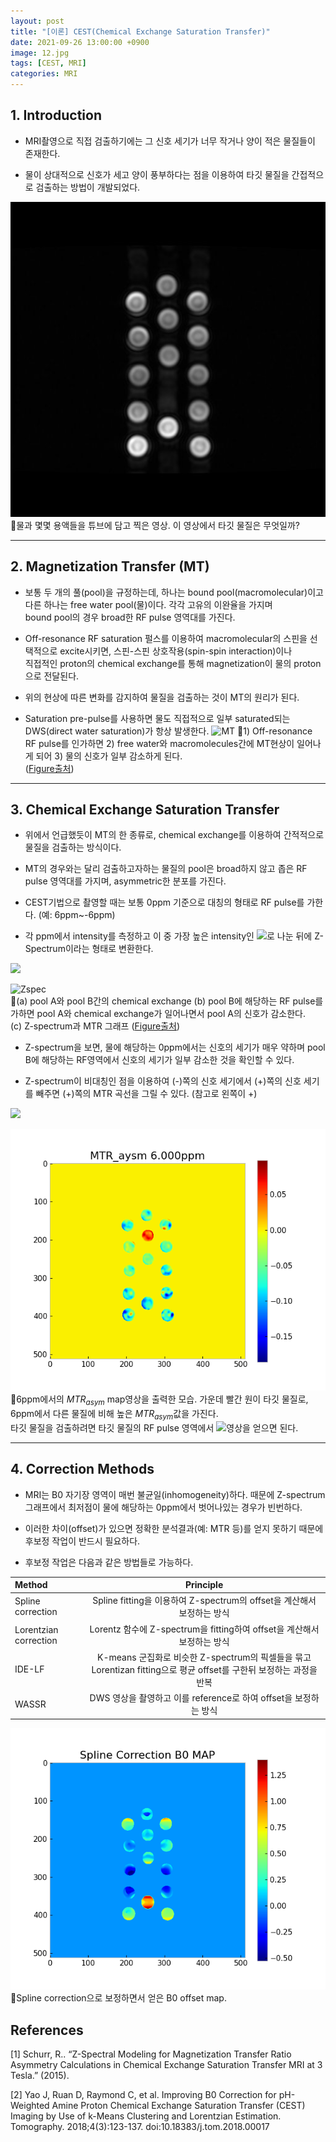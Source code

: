 ```yaml
---
layout: post
title: "[이론] CEST(Chemical Exchange Saturation Transfer)"
date: 2021-09-26 13:00:00 +0900
image: 12.jpg
tags: [CEST, MRI]
categories: MRI
---
```


## 1. Introduction
  * MRI촬영으로 직접 검출하기에는 그 신호 세기가 너무 작거나 양이 적은 물질들이 존재한다. 
  
  * 물이 상대적으로 신호가 세고 양이 풍부하다는 점을 이용하여 타깃 물질을 간접적으로 검출하는 방법이 개발되었다.

  ![sample](https://raw.githubusercontent.com/kim01414/kim01414.github.io/master/_posts/figures/CEST/samples.jpg)  
  🔺물과 몇몇 용액들을 튜브에 담고 찍은 영상. 이 영상에서 타깃 물질은 무엇일까?

---
## 2. Magnetization Transfer (MT)
  * 보통 두 개의 풀(pool)을 규정하는데, 하나는 bound pool(macromolecular)이고 다른 하나는 free water pool(물)이다. 각각 고유의 이완율을 가지며  
    bound pool의 경우 broad한 RF pulse 영역대를 가진다.
  
  * Off-resonance RF saturation 펄스를 이용하여 macromolecular의 스핀을 선택적으로 excite시키면, 스핀-스핀 상호작용(spin-spin interaction)이나  
  직접적인 proton의 chemical exchange를 통해 magnetization이 물의 proton으로 전달된다. 

  * 위의 현상에 따른 변화를 감지하여 물질을 검출하는 것이 MT의 원리가 된다.
  
  * Saturation pre-pulse를 사용하면 물도 직접적으로 일부 saturated되는 DWS(direct water saturation)가 항상 발생한다.
  ![MT](https://media.springernature.com/original/springer-static/image/chp%3A10.1007%2F978-3-030-48419-4_18/MediaObjects/454285_1_En_18_Fig1_HTML.jpg)
  🔺1) Off-resonance RF pulse를 인가하면 2) free water와 macromolecules간에 MT현상이 일어나게 되어 3) 물의 신호가 일부 감소하게 된다.   
  ([Figure출처](https://link.springer.com/chapter/10.1007/978-3-030-48419-4_18))  
---  
## 3. Chemical Exchange Saturation Transfer
  * 위에서 언급했듯이 MT의 한 종류로, chemical exchange를 이용하여 간적적으로 물질을 검출하는 방식이다.
  
  * MT의 경우와는 달리 검출하고자하는 물질의 pool은 broad하지 않고 좁은 RF pulse 영역대를 가지며, asymmetric한 분포를 가진다.

  * CEST기법으로 촬영할 때는 보통 0ppm 기준으로 대칭의 형태로 RF pulse를 가한다. (예: 6ppm~-6ppm)

  * 각 ppm에서 intensity를 측정하고 이 중 가장 높은 intensity인 <img src="https://render.githubusercontent.com/render/math?math=I_{0}">로 나눈 뒤에 Z-Spectrum이라는 형태로 변환한다.  

   <img src="https://render.githubusercontent.com/render/math?math=\Large Z(w_{RF}) = 1 - I(w_{RF})/I_{0}">

  
  ![Zspec](https://europepmc.org/articles/PMC3602140/bin/nihms-427344-f0001.jpg)  
  🔺(a) pool A와 pool B간의 chemical exchange (b) pool B에 해당하는 RF pulse를 가하면 pool A와 chemical exchange가 일어나면서 pool A의 신호가 감소한다.  
  (c) Z-spectrum과 MTR 그래프 ([Figure출처](https://europepmc.org/article/med/23273841))

  * Z-spectrum을 보면, 물에 해당하는 0ppm에서는 신호의 세기가 매우 약하며 pool B에 해당하는 RF영역에서 신호의 세기가 일부 감소한 것을 확인할 수 있다.

  * Z-spectrum이 비대칭인 점을 이용하여 (-)쪽의 신호 세기에서 (+)쪽의 신호 세기를 빼주면 (+)쪽의 MTR 곡선을 그릴 수 있다. (참고로 왼쪽이 +)

 <img src="https://render.githubusercontent.com/render/math?math=\Large MTR_{asym}(w_{RF}) = Z(-w_{RF}) - Z(w_{RF})">

  ![MTR](https://raw.githubusercontent.com/kim01414/kim01414.github.io/master/_posts/figures/CEST/MTR.png)  
  🔺6ppm에서의 $MTR_{asym}$ map영상을 출력한 모습. 가운데 빨간 원이 타깃 물질로, 6ppm에서 다른 물질에 비해 높은 $MTR_{asym}$값을 가진다.  
  타깃 물질을 검출하려면 타깃 물질의 RF pulse 영역에서 <img src="https://render.githubusercontent.com/render/math?math=\Large MTR_{asym}">영상을 얻으면 된다.

---
## 4. Correction Methods
  * MRI는 B0 자기장 영역이 매번 불균일(inhomogeneity)하다. 때문에 Z-spectrum 그래프에서 최저점이 물에 해당하는 0ppm에서 벗어나있는 경우가 빈번하다. 
  
  * 이러한 차이(offset)가 있으면 정확한 분석결과(예: MTR 등)를 얻지 못하기 때문에 후보정 작업이 반드시 필요하다.

  * 후보정 작업은 다음과 같은 방법들로 가능하다.

  Method | Principle 
  :----- | :------: 
  Spline correction     | Spline fitting을 이용하여 Z-spectrum의 offset을 계산해서 보정하는 방식
  Lorentzian correction | Lorentz 함수에 Z-spectrum을 fitting하여 offset을 계산해서 보정하는 방식 
  IDE-LF                | K-means 군집화로 비슷한 Z-spectrum의 픽셀들을 묶고 Lorentizan fitting으로 평균 offset를 구한뒤 보정하는 과정을 반복
  WASSR                 | DWS 영상을 촬영하고 이를 reference로 하여 offset을 보정하는 방식

  ![B0map](https://raw.githubusercontent.com/kim01414/kim01414.github.io/master/_posts/figures/CEST/B0map.png)  
  🔺Spline correction으로 보정하면서 얻은 B0 offset map.
 
## References
[1] Schurr, R.. “Z-Spectral Modeling for Magnetization Transfer Ratio Asymmetry Calculations in Chemical Exchange Saturation Transfer MRI at 3 Tesla.” (2015).

[2] Yao J, Ruan D, Raymond C, et al. Improving B0 Correction for pH-Weighted Amine Proton Chemical Exchange Saturation Transfer (CEST) Imaging   by Use of k-Means Clustering and Lorentzian Estimation. Tomography. 2018;4(3):123-137. doi:10.18383/j.tom.2018.00017
